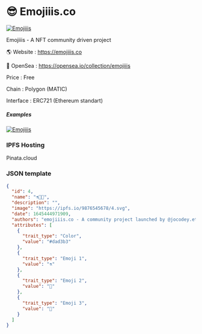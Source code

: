 # 😎 Emojiiis.co

[![Emojiiis](https://i.imgur.com/vhLSq7y.jpg)](https://emojiiis.co)

Emojiiis - A NFT community driven project

🌎 Website : https://emojiiis.co

💎 OpenSea : https://opensea.io/collection/emojiiis

Price : Free

Chain : Polygon (MATIC)

Interface : ERC721 (Ethereum standart)



##### Examples 

[![Emojiiis](https://i.imgur.com/NUIYJ7R.png)](https://emojiiis.co)


### IPFS Hosting

Pinata.cloud

### JSON template 


```json
{
  "id": 4,
  "name": "⚗️🐊🐗",
  "description": "",
  "image": "https://ipfs.io/9876545678/4.svg",
  "date": 1645444971909,
  "authors": "emojiiis.co - A community project launched by @jocodey.eth",
  "attributes": [
    {
      "trait_type": "Color",
      "value": "#dad3b3"
    },
    {
      "trait_type": "Emoji 1",
      "value": "⚗️"
    },
    {
      "trait_type": "Emoji 2",
      "value": "🐊"
    },
    {
      "trait_type": "Emoji 3",
      "value": "🐗"
    }
  ]
}
```

